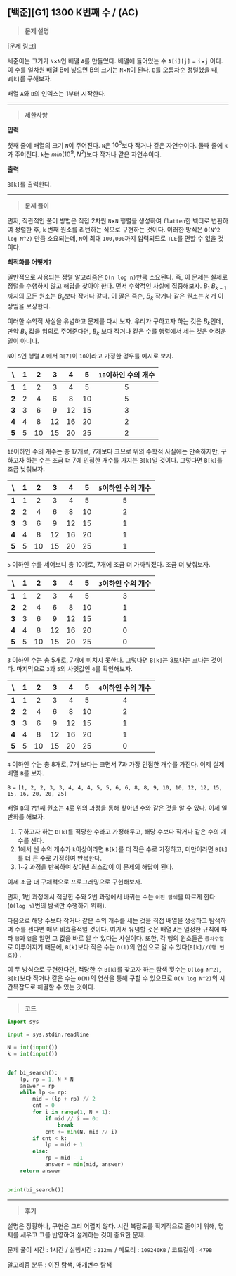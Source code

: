 [백준][G1] 1300 K번째 수 / (AC)
---
> **문제 설명**


[[문제 링크](https://www.acmicpc.net/problem/1300)]

세준이는 크기가 `N`×`N`인 배열 `A`를 만들었다. 배열에 들어있는 수 `A[i][j]` = `i`×`j` 이다. 이 수를 일차원 배열 B에 넣으면 B의 크기는 `N`×`N`이 된다. `B`를 오름차순 정렬했을
때, `B[k]`를 구해보자.

배열 `A`와 `B`의 인덱스는 1부터 시작한다.

---

> **제한사항**
>

**입력**

첫째 줄에 배열의 크기 `N`이 주어진다. `N`은 <span>$10^5$</span>보다 작거나 같은 자연수이다. 둘째 줄에 `k`가 주어진다. `k`는 <span>$min(10^9, N^2)$</span>보다
작거나 같은 자연수이다.

**출력**

`B[k]`를 출력한다.

---

> **문제 풀이**

먼저, 직관적인 풀이 방법은 직접 2차원 `N`×`N` 행렬을 생성하여 `flatten`한 벡터로 변환하여 정렬한 후, `k` 번째 원소를 리턴하는 식으로 구현하는 것이다. 이러한
방식은 `O(N^2 log N^2)` 만큼 소요되는데, `N`이 최대 `100,000`까지 입력되므로 `TLE`를 면할 수 없을 것이다.

**최적화를 어떻게?**

일반적으로 사용되는 정렬 알고리즘은 `O(n log n)`만큼 소요된다. 즉, 이 문제는 실제로 정렬을 수행하지 않고 해답을 찾아야 한다. 먼저 수학적인 사실에 집중해보자. <span>$B_1 ~ B_
{k-1}$</span>까지의 모든 원소는 <span>$B_k$</span>보다 작거나 같다. 이 말은 즉슨, <span>$B_k$</span> 작거나 같은 원소는 <span>$k$</span> 개 이상임을
보장한다.

이러한 수학적 사실을 유념하고 문제를 다시 보자. 우리가 구하고자 하는 것은 <span>$B_k$</span>인데, 만약 <span>$B_k$</span> 값을 임의로 주어준다면, <span>$B_k$</span>
보다 작거나 같은 수를 행렬에서 세는 것은 어려운 일이 아니다.

`N`이 `5`인 행렬 `A` 에서 `B[7]`이 `10`이라고 가정한 경우를 예시로 보자.

| \ | 1 | 2 | 3 | 4 | 5 | `10`이하인 수의 개수 |
|:---:|:---:|:---:|:---:|:---:|:---:|:---:|
| **1** | 1 | 2 | 3 | 4 | 5 | 5 |
| **2** | 2 | 4 | 6 | 8 | 10 | 5 |
| **3** | 3 | 6 | 9 | 12 | 15 | 3|
| **4** | 4 | 8 | 12 | 16 | 20 | 2 |
| **5** | 5 | 10 | 15 | 20 | 25 | 2 |

`10`이하인 수의 개수는 총 17개로, 7개보다 크므로 위의 수학적 사실에는 만족하지만, 구하고자 하는 수는 조금 더 7에 인접한 개수를 가지는 `B[k]`일 것이다. 그렇다면 `B[k]`를 조금 낮춰보자.


| \ | 1 | 2 | 3 | 4 | 5 | `5`이하인 수의 개수 |
|:---:|:---:|:---:|:---:|:---:|:---:|:---:|
| **1** | 1 | 2 | 3 | 4 | 5 | 5 |
| **2** | 2 | 4 | 6 | 8 | 10 | 2 |
| **3** | 3 | 6 | 9 | 12 | 15 | 1|
| **4** | 4 | 8 | 12 | 16 | 20 | 1 |
| **5** | 5 | 10 | 15 | 20 | 25 | 1 |

`5` 이하인 수를 세어보니 총 10개로, 7개에 조금 더 가까워졌다. 조금 더 낮춰보자.

| \ | 1 | 2 | 3 | 4 | 5 | `3`이하인 수의 개수 |
|:---:|:---:|:---:|:---:|:---:|:---:|:---:|
| **1** | 1 | 2 | 3 | 4 | 5 | 3 |
| **2** | 2 | 4 | 6 | 8 | 10 | 1 |
| **3** | 3 | 6 | 9 | 12 | 15 | 1|
| **4** | 4 | 8 | 12 | 16 | 20 | 0 |
| **5** | 5 | 10 | 15 | 20 | 25 | 0 |

`3` 이하인 수는 총 5개로, 7개에 미치지 못한다. 그렇다면 `B[k]`는 3보다는 크다는 것이다. 마지막으로 `3`과 `5`의 사잇값인 `4`를 확인해보자.

| \ | 1 | 2 | 3 | 4 | 5 | `4`이하인 수의 개수 |
|:---:|:---:|:---:|:---:|:---:|:---:|:---:|
| **1** | 1 | 2 | 3 | 4 | 5 | 4 |
| **2** | 2 | 4 | 6 | 8 | 10 | 2 |
| **3** | 3 | 6 | 9 | 12 | 15 | 1|
| **4** | 4 | 8 | 12 | 16 | 20 | 1 |
| **5** | 5 | 10 | 15 | 20 | 25 | 0 |

`4` 이하인 수는 총 8개로, 7개 보다는 크면서 7과 가장 인접한 개수를 가진다. 이제 실제 배열 `B`를 보자.

`B` = `[1, 2, 2, 3, 3, 4, 4, 4, 5, 5, 6, 6, 8, 8, 9, 10, 10, 12, 12, 15, 15, 16, 20, 20, 25]`

배열 `B`의 `7`번째 원소는 `4`로 위의 과정을 통해 찾아낸 수와 같은 것을 알 수 있다. 이제 일반화를 해보자.
1. 구하고자 하는 `B[k]`를 적당한 수라고 가정해두고, 해당 수보다 작거나 같은 수의 개수를 센다.
2. 1에서 센 수의 개수가 `k`이상이라면 `B[k]`를 더 작은 수로 가정하고, 미만이라면 `B[k]`를 더 큰 수로 가정하여 반복한다.
3. 1~2 과정을 반복하여 찾아낸 최소값이 이 문제의 해답이 된다.

이제 조금 더 구체적으로 프로그래밍으로 구현해보자. 

먼저, 1번 과정에서 적당한 수와 2번 과정에서 바뀌는 수는 `이진 탐색`을 따르게 한다(`O(log n)`번의 탐색만 수행하기 위해).

다음으로 해당 수보다 작거나 같은 수의 개수를 세는 것을 직접 배열을 생성하고 탐색하며 수를 센다면 매우 비효율적일 것이다. 
여기서 유념할 것은 배열 `A`는 일정한 규칙에 따라 `행`과 `열`을 알면 그 값을 바로 알 수 있다는 사실이다. 또한, 각 행의 원소들은 `등차수열`로 이루어지기 때문에, `B[k]`보다 작은 수는 `O(1)`의 연산으로 알 수 있다(`B[k]//(행 번호)`) .

이 두 방식으로 구현한다면, 적당한 수 `B[k]`를 찾고자 하는 탐색 횟수는 `O(log N^2)`, `B[k]`보다 작거나 같은 수는 `O(N)`의 연산을 통해 구할 수 있으므로 `O(N log N^2)`의 시간복잡도로 해결할 수 있는 것이다.


---

> **코드**
>

```python
import sys

input = sys.stdin.readline

N = int(input())
k = int(input())


def bi_search():
    lp, rp = 1, N * N
    answer = rp
    while lp <= rp:
        mid = (lp + rp) // 2
        cnt = 0
        for i in range(1, N + 1):
            if mid // i == 0:
                break
            cnt += min(N, mid // i)
        if cnt < k:
            lp = mid + 1
        else:
            rp = mid - 1
            answer = min(mid, answer)
    return answer


print(bi_search())
```

---

> **후기**

설명은 장황하나, 구현은 그리 어렵지 않다. 시간 복잡도를 획기적으로 줄이기 위해, 명제를 세우고 그를 반영하여 설계하는 것이 중요한 문제.

문제 풀이 시간 : 1시간 / 실행시간 : `212ms` / 메모리 : `109240KB` / 코드길이 : `479B`

알고리즘 분류 : 이진 탐색, 매개변수 탐색
